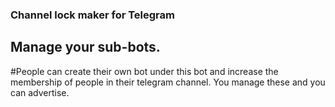 ### Channel lock maker for Telegram
## Manage your sub-bots.
#People can create their own bot under this bot and increase the membership of people in their telegram channel. You manage these and you can advertise.
